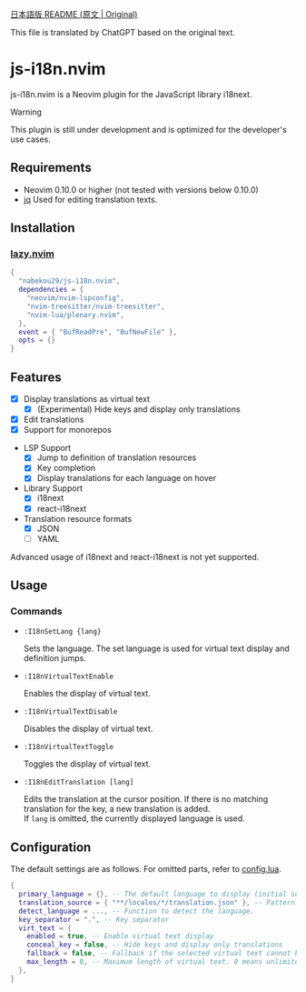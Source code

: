 [日本語版 README (原文 | Original)](./README-ja.md)

This file is translated by ChatGPT based on the original text.

# js-i18n.nvim

js-i18n.nvim is a Neovim plugin for the JavaScript library i18next.

> [!WARNING]
> This plugin is still under development and is optimized for the developer's use cases.

## Requirements

- Neovim 0.10.0 or higher (not tested with versions below 0.10.0)
- [jq](https://stedolan.github.io/jq/)
  Used for editing translation texts.

## Installation

### [lazy.nvim](https://github.com/folke/lazy.nvim)

```lua
{
  "nabekou29/js-i18n.nvim",
  dependencies = {
    "neovim/nvim-lspconfig",
    "nvim-treesitter/nvim-treesitter",
    "nvim-lua/plenary.nvim",
  },
  event = { "BufReadPre", "BufNewFile" },
  opts = {}
}
```

## Features

- [x] Display translations as virtual text
  - [x] (Experimental) Hide keys and display only translations
- [x] Edit translations
- [x] Support for monorepos
- LSP Support
  - [x] Jump to definition of translation resources
  - [x] Key completion
  - [x] Display translations for each language on hover
- Library Support
  - [x] i18next
  - [x] react-i18next
- Translation resource formats
  - [x] JSON
  - [ ] YAML

Advanced usage of i18next and react-i18next is not yet supported.

## Usage

### Commands

- `:I18nSetLang {lang}`

  Sets the language. The set language is used for virtual text display and definition jumps.

- `:I18nVirtualTextEnable`

  Enables the display of virtual text.

- `:I18nVirtualTextDisable`

  Disables the display of virtual text.

- `:I18nVirtualTextToggle`

  Toggles the display of virtual text.

- `:I18nEditTranslation [lang]`

  Edits the translation at the cursor position. If there is no matching translation for the key, a new translation is added.  
  If `lang` is omitted, the currently displayed language is used.

## Configuration

The default settings are as follows. For omitted parts, refer to [config.lua](./lua/js-i18n/config.lua).

```lua
{
  primary_language = {}, -- The default language to display (initial setting for displaying virtual text, etc.)
  translation_source = { "**/locales/*/translation.json" }, -- Pattern for translation resources
  detect_language = ..., -- Function to detect the language.
  key_separator = ".", -- Key separator
  virt_text = {
    enabled = true, -- Enable virtual text display
    conceal_key = false, -- Hide keys and display only translations
    fallback = false, -- Fallback if the selected virtual text cannot be displayed
    max_length = 0, -- Maximum length of virtual text. 0 means unlimited.
  },
}
```
